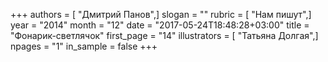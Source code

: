 +++
authors = [ "Дмитрий Панов",]
slogan = ""
rubric = [ "Нам пишут",]
year = "2014"
month = "12"
date = "2017-05-24T18:48:28+03:00"
title = "Фонарик-светлячок"
first_page = "14"
illustrators = [ "Татьяна Долгая",]
npages = "1"
in_sample = false
+++
